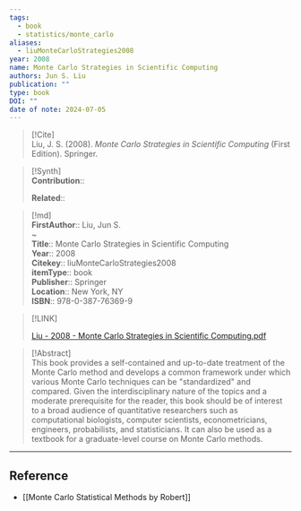 ```yaml
---
tags:
  - book
  - statistics/monte_carlo
aliases:
  - liuMonteCarloStrategies2008
year: 2008
name: Monte Carlo Strategies in Scientific Computing
authors: Jun S. Liu
publication: ""
type: book
DOI: ""
date of note: 2024-07-05
---
```


> [!Cite]  
> Liu, J. S. (2008). _Monte Carlo Strategies in Scientific Computing_ (First Edition). Springer.

>[!Synth]  
>**Contribution**::  
>  
>**Related**::   
>  
  
>[!md]  
> **FirstAuthor**:: Liu, Jun S.  
~  
> **Title**:: Monte Carlo Strategies in Scientific Computing  
> **Year**:: 2008  
> **Citekey**:: liuMonteCarloStrategies2008  
> **itemType**:: book  
> **Publisher**:: Springer  
> **Location**:: New York, NY  
> **ISBN**:: 978-0-387-76369-9  

> [!LINK]  
> 
> [Liu - 2008 - Monte Carlo Strategies in Scientific Computing.pdf](file:///home/lukexie/Documents/Papers/storage/PSZM4MEC/Liu%20-%202008%20-%20Monte%20Carlo%20Strategies%20in%20Scientific%20Computing.pdf) 
>  

> [!Abstract]  
> This book provides a self-contained and up-to-date treatment of the Monte Carlo method and develops a common framework under which various Monte Carlo techniques can be "standardized" and compared. Given the interdisciplinary nature of the topics and a moderate prerequisite for the reader, this book should be of interest to a broad audience of quantitative researchers such as computational biologists, computer scientists, econometricians, engineers, probabilists, and statisticians. It can also be used as a textbook for a graduate-level course on Monte Carlo methods.  

-----
## Reference
  
- [[Monte Carlo Statistical Methods by Robert]]